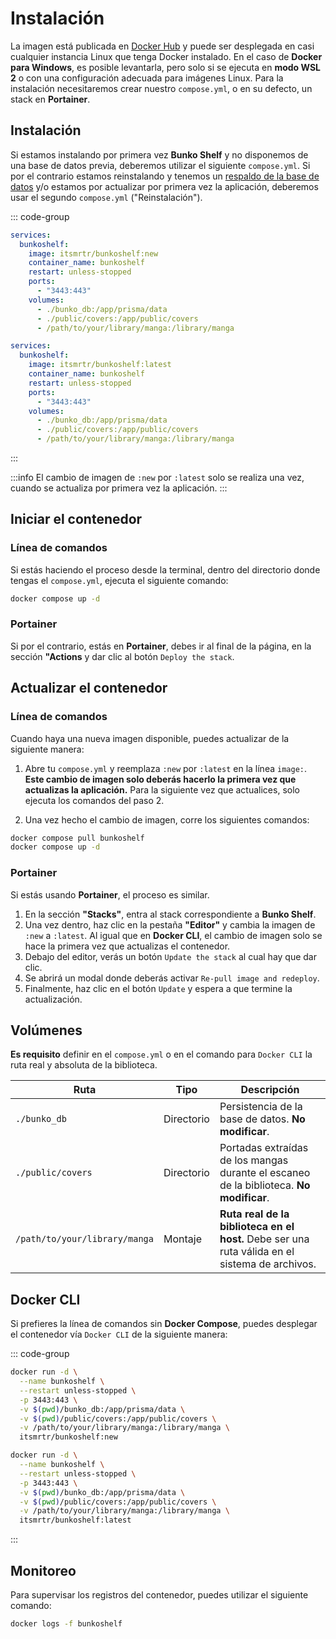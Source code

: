 # Instalación

La imagen está publicada en [Docker Hub](https://hub.docker.com/r/itsmrtr/bunkoshelf) y puede ser desplegada en casi cualquier instancia Linux que tenga Docker instalado. En el caso de **Docker para Windows**, es posible levantarla, pero solo si se ejecuta en **modo WSL 2** o con una configuración adecuada para imágenes Linux. Para la instalación necesitaremos crear nuestro `compose.yml`, o en su defecto, un stack en **Portainer**.

## Instalación

Si estamos instalando por primera vez **Bunko Shelf** y no disponemos de una base de datos previa, deberemos utilizar el siguiente `compose.yml`. Si por el contrario estamos reinstalando y tenemos un [respaldo de la base de datos](/guia/respaldo) y/o estamos por actualizar por primera vez la aplicación, deberemos usar el segundo `compose.yml` ("Reinstalación").

::: code-group

```yaml [Nueva instalación]
services:
  bunkoshelf:
    image: itsmrtr/bunkoshelf:new
    container_name: bunkoshelf
    restart: unless-stopped
    ports:
      - "3443:443"
    volumes:
      - ./bunko_db:/app/prisma/data
      - ./public/covers:/app/public/covers
      - /path/to/your/library/manga:/library/manga
```

```yaml [Reinstalación]
services:
  bunkoshelf:
    image: itsmrtr/bunkoshelf:latest
    container_name: bunkoshelf
    restart: unless-stopped
    ports:
      - "3443:443"
    volumes:
      - ./bunko_db:/app/prisma/data
      - ./public/covers:/app/public/covers
      - /path/to/your/library/manga:/library/manga
```

:::

:::info
El cambio de imagen de `:new` por `:latest` solo se realiza una vez, cuando se actualiza por primera vez la aplicación.
:::

## Iniciar el contenedor

### Línea de comandos

Si estás haciendo el proceso desde la terminal, dentro del directorio donde tengas el `compose.yml`, ejecuta el siguiente comando:

```bash
docker compose up -d
```

### Portainer

Si por el contrario, estás en **Portainer**, debes ir al final de la página, en la sección **"Actions** y dar clic al botón `Deploy the stack`.

## Actualizar el contenedor

### Línea de comandos

Cuando haya una nueva imagen disponible, puedes actualizar de la siguiente manera:

1. Abre tu `compose.yml` y reemplaza `:new` por `:latest` en la línea `image:`. **Este cambio de imagen solo deberás hacerlo la primera vez que actualizas la aplicación.** Para la siguiente vez que actualices, solo ejecuta los comandos del paso 2.

2. Una vez hecho el cambio de imagen, corre los siguientes comandos:

```bash
docker compose pull bunkoshelf
docker compose up -d
```

### Portainer

Si estás usando **Portainer**, el proceso es similar.

1. En la sección **"Stacks"**, entra al stack correspondiente a **Bunko Shelf**.
2. Una vez dentro, haz clic en la pestaña **"Editor"** y cambia la imagen de `:new` a `:latest`. Al igual que en **Docker CLI**, el cambio de imagen solo se hace la primera vez que actualizas el contenedor.
3. Debajo del editor, verás un botón `Update the stack` al cual hay que dar clic.
4. Se abrirá un modal donde deberás activar `Re-pull image and redeploy`.
5. Finalmente, haz clic en el botón `Update` y espera a que termine la actualización.

## Volúmenes

**Es requisito** definir en el `compose.yml` o en el comando para `Docker CLI` la ruta real y absoluta de la biblioteca.

| Ruta                          | Tipo       | Descripción                                                                                    |
| ----------------------------- | ---------- | ---------------------------------------------------------------------------------------------- |
| `./bunko_db`                  | Directorio | Persistencia de la base de datos. **No modificar**.                                            |
| `./public/covers`             | Directorio | Portadas extraídas de los mangas durante el escaneo de la biblioteca. **No modificar**.        |
| `/path/to/your/library/manga` | Montaje    | **Ruta real de la biblioteca en el host.** Debe ser una ruta válida en el sistema de archivos. |

## Docker CLI

Si prefieres la línea de comandos sin **Docker Compose**, puedes desplegar el contenedor vía `Docker CLI` de la siguiente manera:

::: code-group

```bash [Nueva instalación]
docker run -d \
  --name bunkoshelf \
  --restart unless-stopped \
  -p 3443:443 \
  -v $(pwd)/bunko_db:/app/prisma/data \
  -v $(pwd)/public/covers:/app/public/covers \
  -v /path/to/your/library/manga:/library/manga \
  itsmrtr/bunkoshelf:new
```

```bash [Reinstalación]
docker run -d \
  --name bunkoshelf \
  --restart unless-stopped \
  -p 3443:443 \
  -v $(pwd)/bunko_db:/app/prisma/data \
  -v $(pwd)/public/covers:/app/public/covers \
  -v /path/to/your/library/manga:/library/manga \
  itsmrtr/bunkoshelf:latest
```

:::

## Monitoreo

Para supervisar los registros del contenedor, puedes utilizar el siguiente comando:

```bash
docker logs -f bunkoshelf
```
